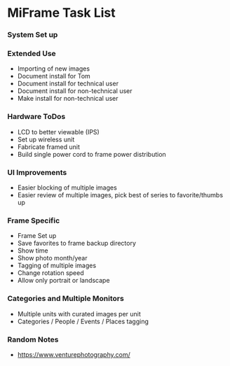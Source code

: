 # MiFrame Task List

### System Set up


### Extended Use
- Importing of new images
- Document install for Tom
- Document install for technical user
- Document install for non-technical user
- Make install for non-technical user

### Hardware ToDos
- LCD to better viewable (IPS)
- Set up wireless unit
- Fabricate framed unit
- Build single power cord to frame power distribution

### UI Improvements
- Easier blocking of multiple images
- Easier review of multiple images, pick best of series to favorite/thumbs up

### Frame Specific
- Frame Set up
- Save favorites to frame backup directory
- Show time
- Show photo month/year
- Tagging of multiple images
- Change rotation speed
- Allow only portrait or landscape


### Categories and Multiple Monitors
- Multiple units with curated images per unit
- Categories / People / Events / Places tagging


### Random Notes
- https://www.venturephotography.com/




